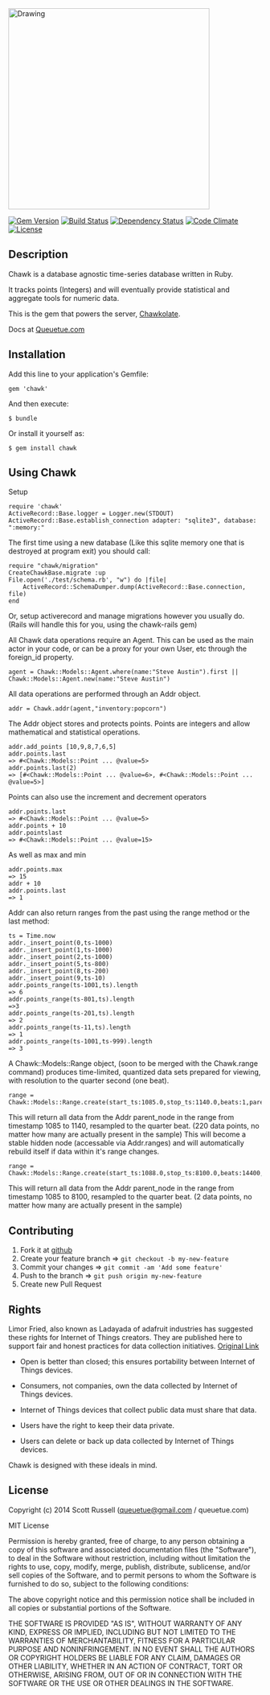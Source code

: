 <img src="https://rawgithub.com/queuetue/chawk-gem/master/lib/chawk/Jackdaw.svg" alt="Drawing" width="400px"/>


[![Gem Version](https://badge.fury.io/rb/chawk.png)](http://badge.fury.io/rb/chawk)
[![Build Status](https://travis-ci.org/queuetue/chawk-gem.svg)](https://travis-ci.org/queuetue/chawk-gem)
[![Dependency Status](http://img.shields.io/gemnasium/queuetue/chawk-gem.svg)](https://gemnasium.com/queuetue/chawk-gem)
[![Code Climate](http://img.shields.io/codeclimate/github/queuetue/chawk-gem.svg)](https://codeclimate.com/github/queuetue/chawk-gem)
[![License](http://img.shields.io/:license-mit-blue.svg)](http://doge.mit-license.org)

## Description
Chawk is a database agnostic time-series database written in Ruby.

It tracks points (Integers) and will eventually provide statistical and aggregate tools for numeric data.

This is the gem that powers the server, [Chawkolate](http://www.github.com/queuetue/chawkolate "Chawkolate at Github"). 

Docs at [Queuetue.com](http://queuetue.com/Chawk "queuetue.com")


## Installation

Add this line to your application's Gemfile:

    gem 'chawk'

And then execute:

    $ bundle

Or install it yourself as:

    $ gem install chawk

## Using Chawk

Setup

    require 'chawk'
	ActiveRecord::Base.logger = Logger.new(STDOUT)
	ActiveRecord::Base.establish_connection adapter: "sqlite3", database: ":memory:"

The first time using a new database (Like this sqlite memory one that is destroyed at program exit) you should call: 

	require "chawk/migration"
	CreateChawkBase.migrate :up
	File.open('./test/schema.rb', "w") do |file|
		ActiveRecord::SchemaDumper.dump(ActiveRecord::Base.connection, file)
	end

Or, setup activerecord and manage migrations however you usually do.  (Rails will handle this for you, using the chawk-rails gem)

All Chawk data operations require an Agent.  This can be used as the main actor in your code, or can be a proxy for your own User, etc through the foreign_id property.

    agent = Chawk::Models::Agent.where(name:"Steve Austin").first || Chawk::Models::Agent.new(name:"Steve Austin")

All data operations are performed through an Addr object.

    addr = Chawk.addr(agent,"inventory:popcorn")

The Addr object stores and protects points.  Points are integers and allow mathematical and statistical operations. 

	addr.add_points [10,9,8,7,6,5]
	addr.points.last
	=> #<Chawk::Models::Point ... @value=5>
	addr.points.last(2)
	=> [#<Chawk::Models::Point ... @value=6>, #<Chawk::Models::Point ... @value=5>]

Points can also use the increment and decrement operators

	addr.points.last
	=> #<Chawk::Models::Point ... @value=5>
	addr.points + 10
	addr.pointslast
	=> #<Chawk::Models::Point ... @value=15>

As well as max and min

	addr.points.max
	=> 15
	addr + 10
	addr.points.last
	=> 1

Addr can also return ranges from the past using the range method or the last method:

	ts = Time.now
	addr._insert_point(0,ts-1000)
	addr._insert_point(1,ts-1000)
	addr._insert_point(2,ts-1000)
	addr._insert_point(5,ts-800)
	addr._insert_point(8,ts-200)
	addr._insert_point(9,ts-10)
	addr.points_range(ts-1001,ts).length
	=> 6
	addr.points_range(ts-801,ts).length 
	=>3
	addr.points_range(ts-201,ts).length 
	=> 2
	addr.points_range(ts-11,ts).length 
	=> 1
	addr.points_range(ts-1001,ts-999).length
	=> 3

A Chawk::Models::Range object, (soon to be merged with the Chawk.range command) produces time-limited, quantized data sets prepared for viewing, with resolution to the quarter second (one beat).

    range = Chawk::Models::Range.create(start_ts:1085.0,stop_ts:1140.0,beats:1,parent_node:addr1)

This will return all data from the Addr parent_node in the range from timestamp 1085 to 1140, resampled to the quarter beat. (220 data points, no matter how many are actually present in the sample)  This will become a stable hidden node (accessable via Addr.ranges) and will automatically rebuild itself if data within it's range changes.

    range = Chawk::Models::Range.create(start_ts:1088.0,stop_ts:8100.0,beats:14400,parent_node:addr1)

This will return all data from the Addr parent_node in the range from timestamp 1085 to 8100, resampled to the quarter beat. (2 data points, no matter how many are actually present in the sample)

## Contributing

1. Fork it at [github](http://github.com/queuetue/chawk-gem/fork "Github")
2. Create your feature branch => `git checkout -b my-new-feature`
3. Commit your changes => `git commit -am 'Add some feature'`
4. Push to the branch => `git push origin my-new-feature`
5. Create new Pull Request

## Rights

Limor Fried, also known as Ladayada of adafruit industries has suggested these rights for Internet of Things creators.
They are published here to support fair and honest practices for data collection initiatives. [Original Link](http://www.nytimes.com/roomfordebate/2013/09/08/privacy-and-the-internet-of-things/a-bill-of-rights-for-the-internet-of-things)

* Open is better than closed; this ensures portability between Internet of Things devices.

* Consumers, not companies, own the data collected by Internet of Things devices.

* Internet of Things devices that collect public data must share that data.

* Users have the right to keep their data private.

* Users can delete or back up data collected by Internet of Things devices.

Chawk is designed with these ideals in mind.

## License

Copyright (c) 2014 Scott Russell (queuetue@gmail.com / queuetue.com)

MIT License

Permission is hereby granted, free of charge, to any person obtaining
a copy of this software and associated documentation files (the
"Software"), to deal in the Software without restriction, including
without limitation the rights to use, copy, modify, merge, publish,
distribute, sublicense, and/or sell copies of the Software, and to
permit persons to whom the Software is furnished to do so, subject to
the following conditions:

The above copyright notice and this permission notice shall be
included in all copies or substantial portions of the Software.

THE SOFTWARE IS PROVIDED "AS IS", WITHOUT WARRANTY OF ANY KIND,
EXPRESS OR IMPLIED, INCLUDING BUT NOT LIMITED TO THE WARRANTIES OF
MERCHANTABILITY, FITNESS FOR A PARTICULAR PURPOSE AND
NONINFRINGEMENT. IN NO EVENT SHALL THE AUTHORS OR COPYRIGHT HOLDERS BE
LIABLE FOR ANY CLAIM, DAMAGES OR OTHER LIABILITY, WHETHER IN AN ACTION
OF CONTRACT, TORT OR OTHERWISE, ARISING FROM, OUT OF OR IN CONNECTION
WITH THE SOFTWARE OR THE USE OR OTHER DEALINGS IN THE SOFTWARE.
